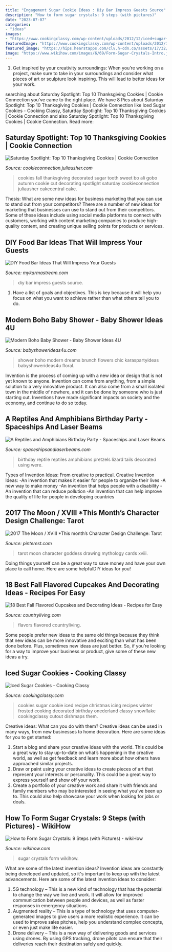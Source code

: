 ```yaml
---
title: "Engagement Sugar Cookie Ideas : Diy Bar Impress Guests Source"
description: "How to form sugar crystals: 9 steps (with pictures)"
date: "2023-07-07"
categories:
- "ideas"
images:
- "https://www.cookingclassy.com/wp-content/uploads/2012/12/iced+sugar+cookies14.jpg"
featuredImage: "https://www.cookingclassy.com/wp-content/uploads/2012/12/iced+sugar+cookies14.jpg"
featured_image: "https://hips.hearstapps.com/clv.h-cdn.co/assets/17/32/maple-pecan-cupcakes-023.jpg?crop=1.0xw:1xh;center,top&amp;resize=768:*"
image: "https://www.wikihow.com/images/6/69/Form-Sugar-Crystals-Intro.jpg"
---
```



1. Get inspired by your creativity surroundings: When you’re working on a project, make sure to take in your surroundings and consider what pieces of art or sculpture look inspiring. This will lead to better ideas for your work.

	

		
searching about Saturday Spotlight: Top 10 Thanksgiving Cookies | Cookie Connection you've came to the right place. We have 8 Pics about Saturday Spotlight: Top 10 Thanksgiving Cookies | Cookie Connection like Iced Sugar Cookies - Cooking Classy, Saturday Spotlight: Top 10 Thanksgiving Cookies | Cookie Connection and also Saturday Spotlight: Top 10 Thanksgiving Cookies | Cookie Connection. Read more:
		
    
## Saturday Spotlight: Top 10 Thanksgiving Cookies | Cookie Connection

<img loading=lazy src="http://cookieconnection.juliausher.com/fileSendAction/fcType/0/fcOid/361866108268491245/filePointer/361443895775259706/fodoid/361443895775259692/imageType/LARGE/inlineImage/true/GOBO%20Cookies%20-%20Alis%20Sweet%20Tooth%20-%205.JPG" onerror="this.onerror=null;this.src='https://tse1.mm.bing.net/th?id=OIP.w33wUxOFE_mxOUrq32e-4wEsEr&amp;pid=15.1';" alt="Saturday Spotlight: Top 10 Thanksgiving Cookies | Cookie Connection">

_Source: cookieconnection.juliausher.com_

>cookies fall thanksgiving decorated sugar tooth sweet bo ali gobo autumn cookie cut decorating spotlight saturday cookieconnection juliausher cakecentral cake. 

	

Thesis: What are some new ideas for business marketing that you can use to stand out from your competitors?
There are a number of new ideas for marketing that businesses can use to stand out from their competitors. Some of these ideas include using social media platforms to connect with customers, working with content marketing companies to produce high-quality content, and creating unique selling points for products or services.

    
## DIY Food Bar Ideas That Will Impress Your Guests

<img loading=lazy src="https://mykarmastream.com/wp-content/uploads/2018/07/diy-food-bar-11.jpg" onerror="this.onerror=null;this.src='https://tse4.mm.bing.net/th?id=OIP.TmfLAzoSaWic9XF009DhzgHaKS&amp;pid=15.1';" alt="DIY Food Bar Ideas That Will Impress Your Guests">

_Source: mykarmastream.com_

>diy bar impress guests source. 

	

1. Have a list of goals and objectives. This is key because it will help you focus on what you want to achieve rather than what others tell you to do.

    
## Modern Boho Baby Shower - Baby Shower Ideas 4U

<img loading=lazy src="https://babyshowerideas4u.com/wp-content/uploads/2016/07/Modern-Boho-Baby-Shower-Large-Flowers.jpg" onerror="this.onerror=null;this.src='https://tse2.mm.bing.net/th?id=OIP.LHWWZk2hUP9-wRoQkb2AfgHaJ3&amp;pid=15.1';" alt="Modern Boho Baby Shower - Baby Shower Ideas 4U">

_Source: babyshowerideas4u.com_

>shower boho modern dreams brunch flowers chic karaspartyideas babyshowerideas4u floral. 

	

Invention is the process of coming up with a new idea or design that is not yet known to anyone. Invention can come from anything, from a simple solution to a very innovative product. It can also come from a small isolated town in the middle of nowhere, and it can be done by someone who is just starting out. Inventions have made significant impacts on society and the economy, and continue to do so today.

    
## A Reptiles And Amphibians Birthday Party - Spaceships And Laser Beams

<img loading=lazy src="http://spaceshipsandlaserbeams.com/wp-content/uploads/2015/11/Boys-Reptile-Birthday-Party-food-ideas.jpg" onerror="this.onerror=null;this.src='https://tse3.mm.bing.net/th?id=OIP.VbsWI9sQxkb-_NHM_S0UGgHaJ_&amp;pid=15.1';" alt="A Reptiles and Amphibians Birthday Party - Spaceships and Laser Beams">

_Source: spaceshipsandlaserbeams.com_

>birthday reptile reptiles amphibians pretzels lizard tails decorated using were. 

	

Types of Invention Ideas: From creative to practical.
Creative Invention Ideas: 
-An invention that makes it easier for people to organize their lives 
-A new way to make money 
-An invention that helps people with a disability 
-An invention that can reduce pollution 
-An invention that can help improve the quality of life for people in developing countries

    
## 2017 The Moon / XVIII *This Month’s Character Design Challenge: Tarot

<img loading=lazy src="https://i.pinimg.com/736x/f8/3d/bb/f83dbb594c35d515b5b68f4fc211b95f.jpg" onerror="this.onerror=null;this.src='https://tse1.mm.bing.net/th?id=OIP.qKr6o0ZjxkgJVRmtwjv4AAHaMy&amp;pid=15.1';" alt="2017 The Moon / XVIII *This month’s Character Design Challenge: Tarot">

_Source: pinterest.com_

>tarot moon character goddess drawing mythology cards xviii. 

	

Doing things yourself can be a great way to save money and have your own place to call home. Here are some helpfulDIY ideas for you!

    
## 18 Best Fall Flavored Cupcakes And Decorating Ideas - Recipes For Easy

<img loading=lazy src="https://hips.hearstapps.com/clv.h-cdn.co/assets/17/32/maple-pecan-cupcakes-023.jpg?crop=1.0xw:1xh;center,top&amp;resize=768:*" onerror="this.onerror=null;this.src='https://tse1.mm.bing.net/th?id=OIP._upNAnMTUnW5LIu05IG0FwHaLH&amp;pid=15.1';" alt="18 Best Fall Flavored Cupcakes and Decorating Ideas - Recipes for Easy">

_Source: countryliving.com_

>flavors flavored countryliving. 

	

Some people prefer new ideas to the same old things because they think that new ideas can be more innovative and exciting than what has been done before. Plus, sometimes new ideas are just better. So, if you’re looking for a way to improve your business or product, give some of these new ideas a try.

    
## Iced Sugar Cookies - Cooking Classy

<img loading=lazy src="https://www.cookingclassy.com/wp-content/uploads/2012/12/iced+sugar+cookies14.jpg" onerror="this.onerror=null;this.src='https://tse3.mm.bing.net/th?id=OIP.ZfBPSx52OuGUCM2E9VInXQHaLG&amp;pid=15.1';" alt="Iced Sugar Cookies - Cooking Classy">

_Source: cookingclassy.com_

>cookies sugar cookie iced recipe christmas icing recipes winter frosted cooking decorated birthday onederland classy snowflake cookingclassy cutout dishmaps them. 

	

Creative ideas: What can you do with them?
Creative ideas can be used in many ways, from new businesses to home decoration. Here are some ideas for you to get started: 
1. Start a blog and share your creative ideas with the world. This could be a great way to stay up-to-date on what’s happening in the creative world, as well as get feedback and learn more about how others have approached similar projects. 
2. Draw or paint using your creative ideas to create pieces of art that represent your interests or personality. This could be a great way to express yourself and show off your work. 
3. Create a portfolio of your creative work and share it with friends and family members who may be interested in seeing what you’ve been up to. This could also help showcase your work when looking for jobs or deals. 

    
## How To Form Sugar Crystals: 9 Steps (with Pictures) - WikiHow

<img loading=lazy src="https://www.wikihow.com/images/6/69/Form-Sugar-Crystals-Intro.jpg" onerror="this.onerror=null;this.src='https://tse3.mm.bing.net/th?id=OIP.AAhrTV6HCdi3VroEXOci8QHaE7&amp;pid=15.1';" alt="How to Form Sugar Crystals: 9 Steps (with Pictures) - wikiHow">

_Source: wikihow.com_

>sugar crystals form wikihow. 

	

What are some of the latest invention ideas?
Invention ideas are constantly being developed and updated, so it's important to keep up with the latest advancements. Here are some of the latest invention ideas to consider:
1. 5G technology – This is a new kind of technology that has the potential to change the way we live and work. It will allow for improved communication between people and devices, as well as faster responses in emergency situations.
2. Augmented reality – This is a type of technology that uses computer-generated images to give users a more realistic experience. It can be used to improve sales pitches, help you understand complex concepts, or even just make life easier.
3. Drone delivery – This is a new way of delivering goods and services using drones. By using GPS tracking, drone pilots can ensure that their deliveries reach their destination safely and quickly.

